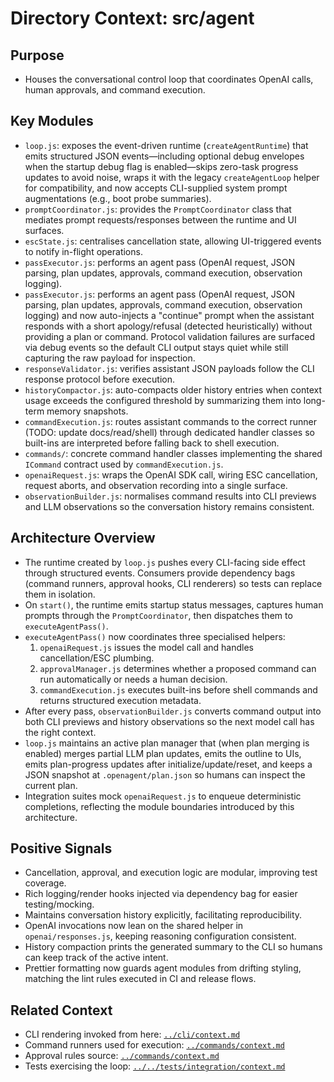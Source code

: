 # Directory Context: src/agent

## Purpose

- Houses the conversational control loop that coordinates OpenAI calls, human approvals, and command execution.

## Key Modules

- `loop.js`: exposes the event-driven runtime (`createAgentRuntime`) that emits structured JSON events—including optional debug envelopes when the startup debug flag is enabled—skips zero-task progress updates to avoid noise, wraps it with the legacy `createAgentLoop` helper for compatibility, and now accepts CLI-supplied system prompt augmentations (e.g., boot probe summaries).
- `promptCoordinator.js`: provides the `PromptCoordinator` class that mediates prompt requests/responses between the runtime and UI surfaces.
- `escState.js`: centralises cancellation state, allowing UI-triggered events to notify in-flight operations.
- `passExecutor.js`: performs an agent pass (OpenAI request, JSON parsing, plan updates, approvals, command execution, observation logging).
- `passExecutor.js`: performs an agent pass (OpenAI request, JSON parsing, plan updates, approvals, command execution, observation logging) and now auto-injects a "continue" prompt when the assistant responds with a short apology/refusal (detected heuristically) without providing a plan or command. Protocol validation failures are surfaced via debug events so the default CLI output stays quiet while still capturing the raw payload for inspection.
- `responseValidator.js`: verifies assistant JSON payloads follow the CLI response protocol before execution.
- `historyCompactor.js`: auto-compacts older history entries when context usage exceeds the configured threshold by summarizing them into long-term memory snapshots.
- `commandExecution.js`: routes assistant commands to the correct runner (TODO: update docs/read/shell) through dedicated handler classes so built-ins are interpreted before falling back to shell execution.
- `commands/`: concrete command handler classes implementing the shared `ICommand` contract used by `commandExecution.js`.
- `openaiRequest.js`: wraps the OpenAI SDK call, wiring ESC cancellation, request aborts, and observation recording into a single surface.
- `observationBuilder.js`: normalises command results into CLI previews and LLM observations so the conversation history remains consistent.

## Architecture Overview

- The runtime created by `loop.js` pushes every CLI-facing side effect through structured events. Consumers provide dependency bags (command runners, approval hooks, CLI renderers) so tests can replace them in isolation.
- On `start()`, the runtime emits startup status messages, captures human prompts through the `PromptCoordinator`, then dispatches them to `executeAgentPass()`.
- `executeAgentPass()` now coordinates three specialised helpers:
  1. `openaiRequest.js` issues the model call and handles cancellation/ESC plumbing.
  2. `approvalManager.js` determines whether a proposed command can run automatically or needs a human decision.
  3. `commandExecution.js` executes built-ins before shell commands and returns structured execution metadata.
- After every pass, `observationBuilder.js` converts command output into both CLI previews and history observations so the next model call has the right context.
- `loop.js` maintains an active plan manager that (when plan merging is enabled) merges partial LLM plan updates, emits the outline to UIs, emits plan-progress updates after initialize/update/reset, and keeps a JSON snapshot at `.openagent/plan.json` so humans can inspect the current plan.
- Integration suites mock `openaiRequest.js` to enqueue deterministic completions, reflecting the module boundaries introduced by this architecture.

## Positive Signals

- Cancellation, approval, and execution logic are modular, improving test coverage.
- Rich logging/render hooks injected via dependency bag for easier testing/mocking.
- Maintains conversation history explicitly, facilitating reproducibility.
- OpenAI invocations now lean on the shared helper in `openai/responses.js`, keeping reasoning configuration consistent.
- History compaction prints the generated summary to the CLI so humans can keep track of the active intent.
- Prettier formatting now guards agent modules from drifting styling, matching the lint rules executed in CI and release flows.

## Related Context

- CLI rendering invoked from here: [`../cli/context.md`](../cli/context.md)
- Command runners used for execution: [`../commands/context.md`](../commands/context.md)
- Approval rules source: [`../commands/context.md`](../commands/context.md)
- Tests exercising the loop: [`../../tests/integration/context.md`](../../tests/integration/context.md)
